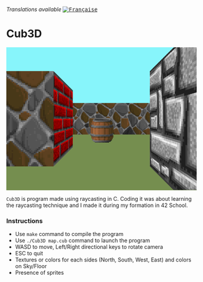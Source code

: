 _Translations available_
<kbd>[<img title="Française" alt="Française" src="https://cdn.staticaly.com/gh/hjnilsson/country-flags/master/svg/fr.svg" width="22">](README_translation/README.md)</kbd>
#
# Cub3D
<img align="center" src="macOS/screenshot.bmp" alt="Screenshot of the game" />

``Cub3D`` is program made using raycasting in C.
Coding it was about learning the raycasting technique and I made it during my formation in 42 School.


### Instructions

* Use ``make`` command to compile the program
* Use ``./Cub3D map.cub`` command to launch the program
* WASD to move, Left/Right directional keys to rotate camera
* ESC to quit
* Textures or colors for each sides (North, South, West, East) and colors on Sky/Floor
* Presence of sprites
